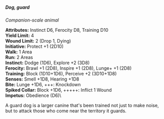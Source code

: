 ##### Dog, guard

*Companion-scale animal*

**Attributes:** Instinct D6, Ferocity D8, Training D10\
**Yield Limit:** 4\
**Wound Limit:** 2 (Drop 1, Dying)\
**Initiative:** Protect +1 (2D10)\
**Walk:** 1 Area\
**Run:** 2 Areas\
**Instinct:** Dodge (1D6), Explore +2 (3D8)\
**Ferocity:** Brawl +1 (2D8), Inspire +1 (2D8), Lunge+ +1 (2D8)\
**Training:** Block (1D10+1D6), Perceive +2 (3D10+1D8)\
**Senses:** Smell +1D8, Hearing +1D8\
**Bite:** Lunge +1D6, +++: Knockdown\
**Spiked Collar:** Block +1D6, +++++: Inflict 1 Wound\
**Impetus:** Obedience (D6)\

A guard dog is a larger canine that's been trained not just to make
noise, but to attack those who come near the territory it guards.

